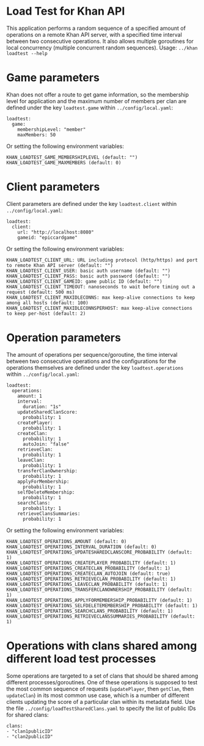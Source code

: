 Load Test for Khan API
======================

This application performs a random sequence of a specified amount of operations on a remote Khan API server, with a specified time interval between two consecutive operations. It also allows multiple goroutines for local concurrency (multiple concurrent random sequences). Usage: `../khan loadtest --help`

# Game parameters
Khan does not offer a route to get game information, so the membership level for application and the maximum number of members per clan are defined under the key `loadtest.game` within `../config/local.yaml`:
```
loadtest:
  game:
    membershipLevel: "member"
    maxMembers: 50
```
Or setting the following environment variables:
```
KHAN_LOADTEST_GAME_MEMBERSHIPLEVEL (default: "")
KHAN_LOADTEST_GAME_MAXMEMBERS (default: 0)
```

# Client parameters 
Client parameters are defined under the key `loadtest.client` within `../config/local.yaml`:
```
loadtest:
  client:
    url: "http://localhost:8080"
    gameid: "epiccardgame"
```
Or setting the following environment variables:
```
KHAN_LOADTEST_CLIENT_URL: URL including protocol (http/https) and port to remote Khan API server (default: "")
KHAN_LOADTEST_CLIENT_USER: basic auth username (default: "")
KHAN_LOADTEST_CLIENT_PASS: basic auth password (default: "")
KHAN_LOADTEST_CLIENT_GAMEID: game public ID (default: "")
KHAN_LOADTEST_CLIENT_TIMEOUT: nanoseconds to wait before timing out a request (default: 500 ms)
KHAN_LOADTEST_CLIENT_MAXIDLECONNS: max keep-alive connections to keep among all hosts (default: 100)
KHAN_LOADTEST_CLIENT_MAXIDLECONNSPERHOST: max keep-alive connections to keep per-host (default: 2)
```

# Operation parameters
The amount of operations per sequence/goroutine, the time interval between two consecutive operations and the configurations for the operations themselves are defined under the key `loadtest.operations` within `../config/local.yaml`:
```
loadtest:
  operations:
    amount: 1
    interval:
      duration: "1s"
    updateSharedClanScore:
      probability: 1
    createPlayer:
      probability: 1
    createClan:
      probability: 1
      autoJoin: "false"
    retrieveClan:
      probability: 1
    leaveClan:
      probability: 1
    transferClanOwnership:
      probability: 1
    applyForMembership:
      probability: 1
    selfDeleteMembership:
      probability: 1
    searchClans:
      probability: 1
    retrieveClansSummaries:
      probability: 1
```
Or setting the following environment variables:
```
KHAN_LOADTEST_OPERATIONS_AMOUNT (default: 0)
KHAN_LOADTEST_OPERATIONS_INTERVAL_DURATION (default: 0)
KHAN_LOADTEST_OPERATIONS_UPDATESHAREDCLANSCORE_PROBABILITY (default: 1)
KHAN_LOADTEST_OPERATIONS_CREATEPLAYER_PROBABILITY (default: 1)
KHAN_LOADTEST_OPERATIONS_CREATECLAN_PROBABILITY (default: 1)
KHAN_LOADTEST_OPERATIONS_CREATECLAN_AUTOJOIN (default: true)
KHAN_LOADTEST_OPERATIONS_RETRIEVECLAN_PROBABILITY (default: 1)
KHAN_LOADTEST_OPERATIONS_LEAVECLAN_PROBABILITY (default: 1)
KHAN_LOADTEST_OPERATIONS_TRANSFERCLANOWNERSHIP_PROBABILITY (default: 1)
KHAN_LOADTEST_OPERATIONS_APPLYFORMEMBERSHIP_PROBABILITY (default: 1)
KHAN_LOADTEST_OPERATIONS_SELFDELETEMEMBERSHIP_PROBABILITY (default: 1)
KHAN_LOADTEST_OPERATIONS_SEARCHCLANS_PROBABILITY (default: 1)
KHAN_LOADTEST_OPERATIONS_RETRIEVECLANSSUMMARIES_PROBABILITY (default: 1)
```

# Operations with clans shared among different load test processes
Some operations are targeted to a set of clans that should be shared among different processes/goroutines. One of these operations is supposed to test the most common sequence of requests (`updatePlayer`, then `getClan`, then `updateClan`) in its most common use case, which is a number of different clients updating the score of a particular clan within its metadata field. Use the file `../config/loadTestSharedClans.yaml` to specify the list of public IDs for shared clans:

```
clans:
- "clan1publicID"
- "clan2publicID"
```

